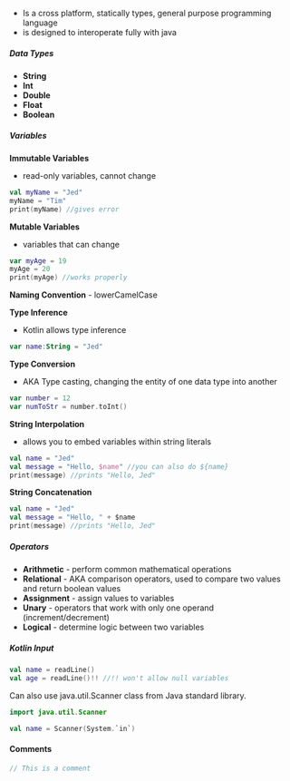 - Is a cross platform, statically types, general purpose programming language
- is designed to interoperate fully with java

##### Data Types
- **String**
- **Int**
- **Double**
- **Float**
- **Boolean**

##### Variables
**Immutable Variables**
- read-only variables, cannot change
```kotlin
val myName = "Jed"
myName = "Tim"
print(myName) //gives error
```
**Mutable Variables**
- variables that can change
```kotlin
var myAge = 19
myAge = 20
print(myAge) //works properly
```

**Naming Convention** - lowerCamelCase

**Type Inference**
- Kotlin allows type inference
```kotlin
var name:String = "Jed"
```

**Type Conversion**
- AKA Type casting, changing the entity of one data type into another
```kotlin
var number = 12
var numToStr = number.toInt()
```

**String Interpolation**
- allows you to embed variables within string literals
```kotlin
val name = "Jed"
val message = "Hello, $name" //you can also do ${name}
print(message) //prints "Hello, Jed"
```

**String Concatenation**
```kotlin
val name = "Jed"
val message = "Hello, " + $name
print(message) //prints "Hello, Jed"
```

##### Operators
- **Arithmetic** - perform common mathematical operations
- **Relational** - AKA comparison operators, used to compare two values and return boolean values
- **Assignment** - assign values to variables
- **Unary** - operators that work with only one operand (increment/decrement)
- **Logical** - determine logic between two variables 

##### Kotlin Input
```kotlin
val name = readLine()
val age = readLine()!! //!! won't allow null variables
```

Can also use java.util.Scanner class from Java standard library.
```kotlin
import java.util.Scanner

val name = Scanner(System.`in`)
```

#### Comments
```kotlin
// This is a comment
```